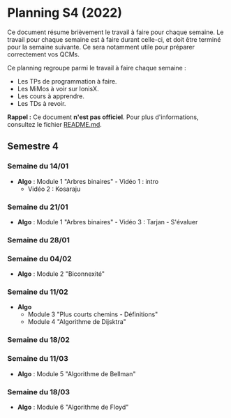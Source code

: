 # Planning S4 (2022)

Ce document résume brièvement le travail à faire pour chaque semaine.
Le travail pour chaque semaine est à faire durant celle-ci, et doit être terminé pour la semaine suivante. Ce sera notamment utile pour préparer correctement vos QCMs.

Ce planning regroupe parmi le travail à faire chaque semaine :
- Les TPs de programmation à faire.
- Les MiMos à voir sur IonisX.
- Les cours à apprendre.
- Les TDs à revoir.

**Rappel :** Ce document **n'est pas officiel**.
Pour plus d'informations, consultez le fichier [README.md](../../README.md).


## Semestre 4

### Semaine du 14/01

- **Algo** : Module 1 "Arbres binaires"
		- Vidéo 1 : intro
    - Vidéo 2 : Kosaraju

### Semaine du 21/01

- **Algo** : Module 1 "Arbres binaires"
		- Vidéo 3 : Tarjan
		- S'évaluer

### Semaine du 28/01

### Semaine du 04/02

- **Algo** : Module 2 "Biconnexité"

### Semaine du 11/02

- **Algo**
  - Module 3 "Plus courts chemins - Définitions"
  - Module 4 "Algorithme de Dijsktra"

### Semaine du 18/02

### Semaine du 11/03

- **Algo** : Module 5 "Algorithme de Bellman"

### Semaine du 18/03

- **Algo** : Module 6 "Algorithme de Floyd"
